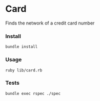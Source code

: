 # Card
Finds the network of a credit card number

### Install
`bundle install`

### Usage
`ruby lib/card.rb`

### Tests
`bundle exec rspec ./spec`